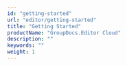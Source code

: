 ```yaml
---
id: "getting-started"
url: "editor/getting-started"
title: "Getting Started"
productName: "GroupDocs.Editor Cloud"
description: ""
keywords: ""
weight: 1
---
```

